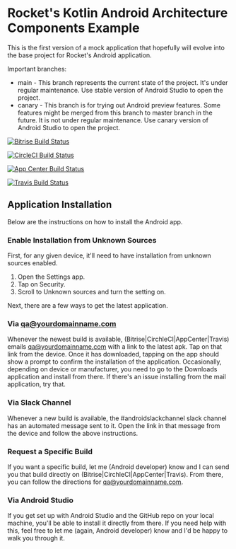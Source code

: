 # Rocket's Kotlin Android Architecture Components Example

This is the first version of a mock application that hopefully will evolve into the base project for Rocket's Android application.

Important branches:
- main - This branch represents the current state of the project. It's under regular maintenance. Use stable version of Android Studio to open the project.
- canary - This branch is for trying out Android preview features. Some features might be merged from this branch to master branch in the future. It is not under regular maintenance. Use canary version of Android Studio to open the project.

[![Bitrise Build Status](https://app.bitrise.io/app/edf2965e90d6ca81/status.svg?token=M9TjJbSh1cmaUfFqzBkEUg&branch=master)](https://app.bitrise.io/app/edf2965e90d6ca81)

[![CircleCI Build Status](https://circleci.com/gh/rocketinsights/android-base.svg?style=svg&circle-token=bd395430a4c3e2741c39f8b305be451bf1655e15)](https://circleci.com/gh/rocketinsights/android-base)

[![App Center Build Status](https://build.appcenter.ms/v0.1/apps/72d0a1ef-6191-4f2e-b136-35f445fa383f/branches/master/badge)](https://appcenter.ms/orgs/Rocket-Insights/apps/Base-Android-App/build)

[![Travis Build Status](https://travis-ci.com/rocketinsights/android-base.svg?token=HUkRE8RunPYqyTqAocsA&branch=master)](https://travis-ci.com/rocketinsights/android-base)

## Application Installation
Below are the instructions on how to install the Android app.

### Enable Installation from Unknown Sources
First, for any given device, it'll need to have installation from unknown sources enabled.

1. Open the Settings app.
2. Tap on Security.
3. Scroll to Unknown sources and turn the setting on.

Next, there are a few ways to get the latest application.

### Via qa@yourdomainname.com
Whenever the newest build is available, (Bitrise|CirchleCI|AppCenter|Travis) emails qa@yourdomainname.com with a link to the latest apk. Tap on that link from the device. Once it has downloaded, tapping on the app should show a prompt to confirm the installation of the application. Occasionally, depending on device or manufacturer, you need to go to the Downloads application and install from there. If there's an issue installing from the mail application, try that.

### Via Slack Channel
Whenever a new build is available, the ﻿#androidslackchannel﻿ slack channel has an automated message sent to it. Open the link in that message from the device and follow the above instructions.

### Request a Specific Build
If you want a specific build, let me (Android developer) know and I can send you that build directly on (Bitrise|CirchleCI|AppCenter|Travis). From there, you can follow the directions for qa@yourdomainname.com.

### Via Android Studio
If you get set up with Android Studio﻿ and the GitHub repo﻿ on your local machine, you'll be able to install it directly from there. If you need help with this, feel free to let me (again, Android developer) know and I'd be happy to walk you through it.
